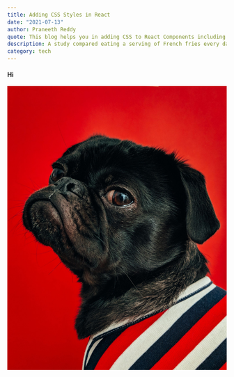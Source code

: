 ```yaml
---
title: Adding CSS Styles in React
date: "2021-07-13"
author: Praneeth Reddy
quote: This blog helps you in adding CSS to React Components including local scoping.
description: A study compared eating a serving of French fries every day for a month to eating a serving of almonds with the same number of calories, and found that levels of some health markers were similar between the two groups — but those numbers don’t tell the full story.
category: tech
---
```

<h4>
Hi
</h4>

![](./charles-deluvio-540415-unsplash.jpg)